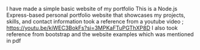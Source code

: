 I have made a simple basic website of my portfolio
This is a Node.js Express-based personal portfolio website that showcases my projects, skills, and contact information
took a reference from a youtube video ; https://youtu.be/kiWEC3BokFs?si=3MPKaFTuPGThXP8D
I also took reference from bootstrap and the website examples which was mentioned in pdf